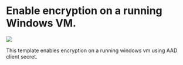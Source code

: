 # Enable encryption on a running Windows VM. 

<a href="https://portal.azure.com/#create/Microsoft.Template/uri/https%3A%2F%2Fraw.githubusercontent.com%2Fazure%2Fazure-quickstart-templates%2Fmaster%2F101-diskencryption-enable-encryption-on-running-windows-vm%2Fazuredeploy.json" target="_blank">
    <img src="http://azuredeploy.net/deploybutton.png"/>
</a>

This template enables encryption on a running windows vm using AAD client secret.